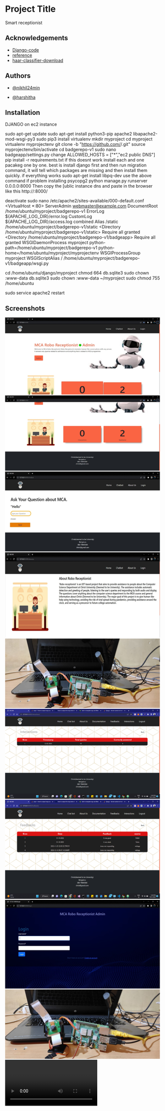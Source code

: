 
# Project Title

Smart receptionist
## Acknowledgements

 - [Django-code](https://github.com/nikhil24min/mcarrapi-v01/tree/master)
 - [reference](https://github.com/opencv/opencv/)
 - [haar-classifier-download](https://github.com/opencv/opencv/tree/master/data/haarcascades)



## Authors

- [@nikhil24min](https://github.com/nikhil24min/)


- [@harshitha]()

## Installation

DJANGO on ec2 instance


sudo apt-get update
sudo apt-get install python3-pip apache2 libapache2-mod-wsgi-py3
sudo pip3 install virtualenv
mkdir myproject
cd myproject
virtualenv myprojectenv
git clone -b <branchname> "https://github.com/<username>/<repository name>.git"
source myprojectenv/bin/activate
cd badgerepo-v1
sudo nano badgeapp/settings.py
change ALLOWED_HOSTS = ["*","ec2 public DNS"]
pip install -r requirements.txt
if this doesnt work install each and one pacakeg one by one. best is install django first and then run migration command, it will tell which packages are missing and then install them quickly.
if everything works
sudo apt-get install libpq-dev
use the above command if problem installing psycopg2
python manage.py runserver 0.0.0.0:8000
Then copy the [ublic instance dns and paste in the browser like this
http://<ec2 public DNS >:8000/

deactivate
sudo nano  /etc/apache2/sites-available/000-default.conf
<VirtualHost *:80>
ServerAdmin webmaster@example.com
DocumentRoot /home/ubuntu/myproject/badgerepo-v1
ErrorLog ${APACHE_LOG_DIR}/error.log
CustomLog ${APACHE_LOG_DIR}/access.log combined
Alias /static /home/ubuntu/myproject/badgerepo-v1/static
<Directory /home/ubuntu/myproject/badgerepo-v1/static>
Require all granted
</Directory>
<Directory /home/ubuntu/myproject/badgerepo-v1/badgeapp>
<Files wsgi.py>
Require all granted
</Files>
</Directory>
WSGIDaemonProcess myproject python-path=/home/ubuntu/myproject/badgerepo-v1 python-home=/home/ubuntu/myproject/myprojectenv
WSGIProcessGroup myproject
WSGIScriptAlias / /home/ubuntu/myproject/badgerepo-v1/badgeapp/wsgi.py
</VirtualHost>

cd /home/ubuntu/django/myproject
chmod 664 db.sqlite3
sudo chown :www-data db.sqlite3
sudo chown :www-data ~/myproject
sudo chmod 755 /home/ubuntu

sudo service apache2 restart
    
## Screenshots

![App Screenshot](https://github.com/rajesh-ss/smart_receptionist/blob/main/screenshots-and-video/1.jpg)
![App Screenshot](https://github.com/rajesh-ss/smart_receptionist/blob/main/screenshots-and-video/2.jpg)
![App Screenshot](https://github.com/rajesh-ss/smart_receptionist/blob/main/screenshots-and-video/3.jpg)
![App Screenshot](https://github.com/rajesh-ss/smart_receptionist/blob/main/screenshots-and-video/4.jpg)
![App Screenshot](https://github.com/rajesh-ss/smart_receptionist/blob/main/screenshots-and-video/5.jpg)
![App Screenshot](https://github.com/rajesh-ss/smart_receptionist/blob/main/screenshots-and-video/6.png)
![App Screenshot](https://github.com/rajesh-ss/smart_receptionist/blob/main/screenshots-and-video/7.png)
![App Screenshot](https://github.com/rajesh-ss/smart_receptionist/blob/main/screenshots-and-video/8.jpg)
![App Screenshot](https://github.com/rajesh-ss/smart_receptionist/blob/main/screenshots-and-video/9.jpeg)
![video](https://github.com/rajesh-ss/smart_receptionist/blob/main/screenshots-and-video/video1.mp4)

